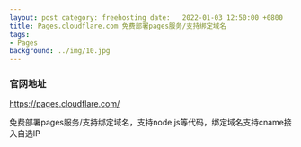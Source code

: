 ```yaml
---
layout: post category: freehosting date:   2022-01-03 12:50:00 +0800
title: Pages.cloudflare.com 免费部署pages服务/支持绑定域名
tags:
- Pages
background: ../img/10.jpg
---
```


### 官网地址
https://pages.cloudflare.com/


免费部署pages服务/支持绑定域名，支持node.js等代码，绑定域名支持cname接入自选IP

